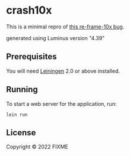 # crash10x

This is a minimal repro of [this re-frame-10x bug](https://github.com/day8/re-frame-10x/issues/376).

generated using Luminus version "4.39"

## Prerequisites

You will need [Leiningen][1] 2.0 or above installed.

[1]: https://github.com/technomancy/leiningen

## Running

To start a web server for the application, run:

    lein run 

## License

Copyright © 2022 FIXME
